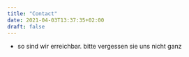 ```yaml
---
title: "Contact"
date: 2021-04-03T13:37:35+02:00
draft: false
---
```


- so sind wir erreichbar. bitte vergessen sie uns nicht ganz
